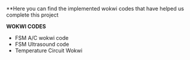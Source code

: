 **Here you can find the implemented wokwi codes that have helped us complete this project

**WOKWI CODES** 

- FSM A/C wokwi code 
- FSM Ultrasound code
- Temperature Circuit Wokwi
